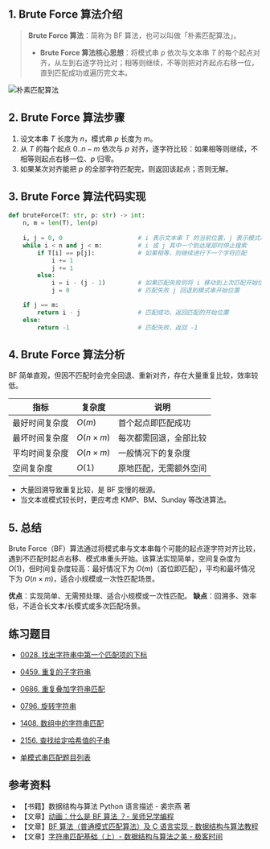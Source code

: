 ## 1. Brute Force 算法介绍

> **Brute Force 算法**：简称为 BF 算法，也可以叫做「朴素匹配算法」。
> 
> - **Brute Force 算法核心思想**：将模式串 $p$ 依次与文本串 $T$ 的每个起点对齐，从左到右逐字符比对；相等则继续，不等则把对齐起点右移一位，直到匹配成功或遍历完文本。

![朴素匹配算法](https://qcdn.itcharge.cn/images/20240511154456.png)

## 2. Brute Force 算法步骤

1. 设文本串 $T$ 长度为 $n$，模式串 $p$ 长度为 $m$。
2. 从 $T$ 的每个起点 $0..n - m$ 依次与 $p$ 对齐，逐字符比较：如果相等则继续，不相等则起点右移一位、$p$ 归零。
3. 如果某次对齐能把 $p$ 的全部字符匹配完，则返回该起点；否则无解。

## 3. Brute Force 算法代码实现

```python
def bruteForce(T: str, p: str) -> int:
    n, m = len(T), len(p)
    
    i, j = 0, 0                     # i 表示文本串 T 的当前位置，j 表示模式串 p 的当前位置
    while i < n and j < m:          # i 或 j 其中一个到达尾部时停止搜索
        if T[i] == p[j]:            # 如果相等，则继续进行下一个字符匹配
            i += 1
            j += 1
        else:
            i = i - (j - 1)         # 如果匹配失败则将 i 移动到上次匹配开始位置的下一个位置
            j = 0                   # 匹配失败 j 回退到模式串开始位置

    if j == m:
        return i - j                # 匹配成功，返回匹配的开始位置
    else:
        return -1                   # 匹配失败，返回 -1
```

## 4. Brute Force 算法分析

BF 简单直观，但因不匹配时会完全回退、重新对齐，存在大量重复比较，效率较低。

| 指标         | 复杂度         | 说明                                 |
| ------------ | -------------- | ------------------------------------ |
| 最好时间复杂度   | $O(m)$         | 首个起点即匹配成功                   |
| 最坏时间复杂度   | $O(n \times m)$ | 每次都需回退，全部比较               |
| 平均时间复杂度   | $O(n \times m)$ | 一般情况下的复杂度                   |
| 空间复杂度     | $O(1)$         | 原地匹配，无需额外空间               |

- 大量回溯导致重复比较，是 BF 变慢的根源。
- 当文本或模式较长时，更应考虑 KMP、BM、Sunday 等改进算法。

## 5. 总结

Brute Force（BF）算法通过将模式串与文本串每个可能的起点逐字符对齐比较，遇到不匹配时起点右移、模式串重头开始。该算法实现简单，空间复杂度为 $O(1)$，但时间复杂度较高：最好情况下为 $O(m)$（首位即匹配），平均和最坏情况下为 $O(n\times m)$，适合小规模或一次性匹配场景。

**优点**：实现简单、无需预处理、适合小规模或一次性匹配。
**缺点**：回溯多、效率低，不适合长文本/长模式或多次匹配场景。


## 练习题目

- [0028. 找出字符串中第一个匹配项的下标](https://github.com/ITCharge/AlgoNote/tree/main/docs/solutions/0001-0099/find-the-index-of-the-first-occurrence-in-a-string.md)
- [0459. 重复的子字符串](https://github.com/ITCharge/AlgoNote/tree/main/docs/solutions/0400-0499/repeated-substring-pattern.md)
- [0686. 重复叠加字符串匹配](https://github.com/ITCharge/AlgoNote/tree/main/docs/solutions/0600-0699/repeated-string-match.md)
- [0796. 旋转字符串](https://github.com/ITCharge/AlgoNote/tree/main/docs/solutions/0700-0799/rotate-string.md)
- [1408. 数组中的字符串匹配](https://github.com/ITCharge/AlgoNote/tree/main/docs/solutions/1400-1499/string-matching-in-an-array.md)
- [2156. 查找给定哈希值的子串](https://github.com/ITCharge/AlgoNote/tree/main/docs/solutions/2100-2199/find-substring-with-given-hash-value.md)

- [单模式串匹配题目列表](https://github.com/ITCharge/AlgoNote/tree/main/docs/00_preface/00_06_categories_list.md#%E5%8D%95%E6%A8%A1%E5%BC%8F%E4%B8%B2%E5%8C%B9%E9%85%8D%E9%A2%98%E7%9B%AE)

## 参考资料

- 【书籍】数据结构与算法 Python 语言描述 - 裘宗燕 著
- 【文章】[动画：什么是 BF 算法 ？- 吴师兄学编程](https://www.cxyxiaowu.com/560.html)
- 【文章】[BF 算法（普通模式匹配算法）及 C 语言实现 - 数据结构与算法教程](http://data.biancheng.net/view/12.html)
- 【文章】[字符串匹配基础（上）- 数据结构与算法之美 - 极客时间](https://time.geekbang.org/column/article/71187)
